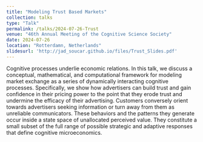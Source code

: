 ```yaml
---
title: "Modeling Trust Based Markets"
collection: talks
type: "Talk"
permalink: /talks/2024-07-26-Trust
venue: "46th Annual Meeting of the Cognitive Science Society"
date: 2024-07-26
location: "Rotterdamn, Netherlands"
slidesurl: 'http://jad_soucar.github.io/files/Trust_Slides.pdf'
---
```


 Cognitive processes underlie economic relations. In this talk, we discuss a conceptual, mathematical, and computational framework for modeling market exchange as a series of dynamically interacting cognitive processes. Specifically, we show how advertisers can build trust and gain confidence in their pricing power to the point that they erode trust and undermine the efficacy of their advertising. Customers conversely orient towards advertisers seeking information or turn away from them as unreliable communicators. These behaviors and the patterns they generate occur inside a state space of unallocated perceived value. They constitute a small subset of the full range of possible strategic and adaptive responses that define cognitive microeconomics.
